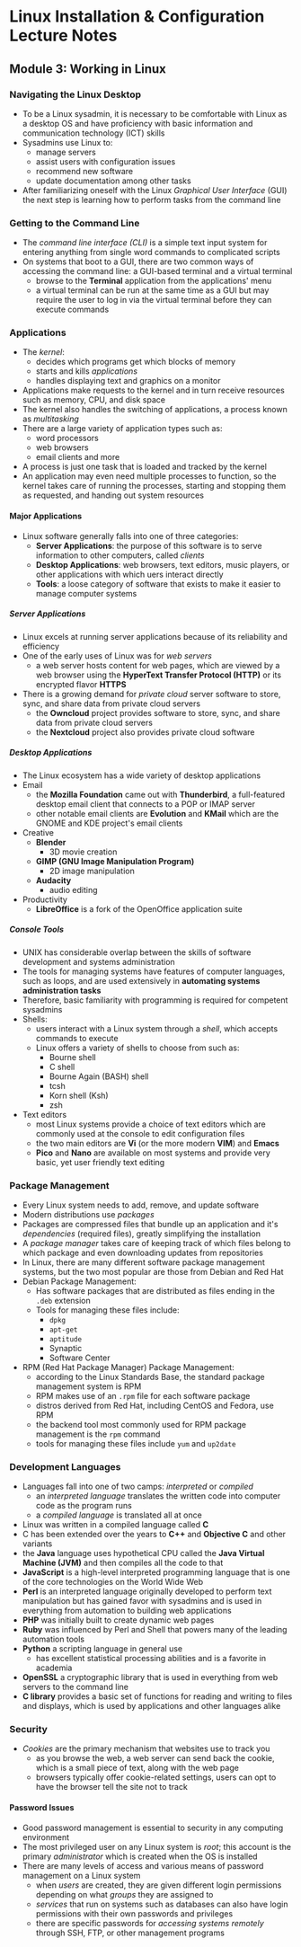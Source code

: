 # Linux Installation & Configuration Lecture Notes

## Module 3: Working in Linux

### Navigating the Linux Desktop

- To be a Linux sysadmin, it is necessary to be comfortable with Linux as a desktop OS and have proficiency with basic information and communication technology (ICT) skills
- Sysadmins use Linux to:
  - manage servers
  - assist users with configuration issues
  - recommend new software
  - update documentation among other tasks
- After familiarizing oneself with the Linux *Graphical User Interface* (GUI) the next step is learning how to perform tasks from the command line

### Getting to the Command Line

- The *command line interface (CLI)* is a simple text input system for entering anything from single word commands to complicated scripts
- On systems that boot to a GUI, there are two common ways of accessing the command line: a GUI-based terminal and a virtual terminal
  - browse to the **Terminal** application from the applications' menu
  - a virtual terminal can be run at the same time as a GUI but may require the user to log in via the virtual terminal before they can execute commands

### Applications

- The *kernel*:
  - decides which programs get which blocks of memory
  - starts and kills *applications*
  - handles displaying text and graphics on a monitor
- Applications make requests to the kernel and in turn receive resources such as memory, CPU, and disk space
- The kernel also handles the switching of applications, a process known as *multitasking*
- There are a large variety of application types such as:
  - word processors
  - web browsers
  - email clients and more
- A process is just one task that is loaded and tracked by the kernel
- An application may even need multiple processes to function, so the kernel takes care of running the processes, starting and stopping them as requested, and handing out system resources

#### Major Applications

- Linux software generally falls into one of three categories:
  - **Server Applications**: the purpose of this software is to serve information to other computers, called *clients*
  - **Desktop Applications**: web browsers, text editors, music players, or other applications with which uers interact directly
  - **Tools**: a loose category of software that exists to make it easier to manage computer systems

##### Server Applications

- Linux excels at running server applications because of its reliability and efficiency
- One of the early uses of Linux was for *web servers*
  - a web server hosts content for web pages, which are viewed by a web browser using the **HyperText Transfer Protocol (HTTP)** or its encrypted flavor **HTTPS**
- There is a growing demand for *private cloud* server software to store, sync, and share data from private cloud servers
  - the **Owncloud** project provides software to store, sync, and share data from private cloud servers
  - the **Nextcloud** project also provides private cloud software

##### Desktop Applications

- The Linux ecosystem has a wide variety of desktop applications
- Email
  - the **Mozilla Foundation** came out with **Thunderbird**, a full-featured desktop email client that connects to a POP or IMAP server
  - other notable email clients are **Evolution** and **KMail** which are the GNOME and KDE project's email clients
- Creative
  - **Blender**
    - 3D movie creation
  - **GIMP (GNU Image Manipulation Program)**
    - 2D image manipulation
  - **Audacity** 
    - audio editing
- Productivity
  - **LibreOffice** is a fork of the OpenOffice application suite

##### Console Tools

- UNIX has considerable overlap between the skills of software development and systems administration
- The tools for managing systems have features of computer languages, such as loops, and are used extensively in **automating systems administration tasks**
- Therefore, basic familiarity with programming is required for competent sysadmins
- Shells:
  - users interact with a Linux system through a *shell*, which accepts commands to execute
  - Linux offers a variety of shells to choose from such as:
    - Bourne shell
    - C shell
    - Bourne Again (BASH) shell
    - tcsh
    - Korn shell (Ksh)
    - zsh
- Text editors
  - most Linux systems provide a choice of text editors which are commonly used at the console to edit configuration files
  - the two main editors are **Vi** (or the more modern **VIM**) and **Emacs**
  - **Pico** and **Nano** are available on most systems and provide very basic, yet user friendly text editing

### Package Management

- Every Linux system needs to add, remove, and update software
- Modern distributions use *packages*
- Packages are compressed files that bundle up an application and it's *dependencies* (required files), greatly simplifying the installation
- A *package manager* takes care of keeping track of which files belong to which package and even downloading updates from repositories
- In Linux, there are many different software package management systems, but the two most popular are those from Debian and Red Hat
- Debian Package Management:
  - Has software packages that are distributed as files ending in the `.deb` extension
  - Tools for managing these files include:
    - `dpkg`
    - `apt-get`
    - `aptitude`
    - Synaptic
    - Software Center
- RPM (Red Hat Package Manager) Package Management:
  - according to the Linux Standards Base, the standard package management system is RPM
  - RPM makes use of an `.rpm` file for each software package
  - distros derived from Red Hat, including CentOS and Fedora, use RPM
  - the backend tool most commonly used for RPM package management is the `rpm` command
  - tools for managing these files include `yum` and `up2date`

### Development Languages

- Languages fall into one of two camps: *interpreted* or *compiled*
  - an *interpreted language* translates the written code into computer code as the program runs
  - a *compiled language* is translated all at once
- Linux was written in a compiled language called **C**
- C has been extended over the years to **C++** and **Objective C** and other variants
- the **Java** language uses hypothetical CPU called the **Java Virtual Machine (JVM)** and then compiles all the code to that
- **JavaScript** is a high-level interpreted programming language that is one of the core technologies on the World Wide Web
- **Perl** is an interpreted language originally developed to perform text manipulation but has gained favor with sysadmins and is used in everything from automation to building web applications
- **PHP** was initially built to create dynamic web pages
- **Ruby** was influenced by Perl and Shell that powers many of the leading automation tools
- **Python** a scripting language in general use
  - has excellent statistical processing abilities and is a favorite in academia
- **OpenSSL** a cryptographic library that is used in everything from web servers to the command line
- **C library** provides a basic set of functions for reading and writing to files and displays, which is used by applications and other languages alike

### Security

- *Cookies* are the primary mechanism that websites use to track you
  - as you browse the web, a web server can send back the cookie, which is a small piece of text, along with the web page
  - browsers typically offer cookie-related settings, users can opt to have the browser tell the site not to track

#### Password Issues

- Good password management is essential to security in any computing environment
- The most privileged user on any Linux system is *root*; this account is the primary *administrator* which is created when the OS is installed
- There are many levels of access and various means of password management on a Linux system
  - when *users* are created, they are given different login permissions depending on what *groups* they are assigned to
  - *services* that run on systems such as databases can also have login permissions with their own passwords and privileges
  - there are specific passwords for *accessing systems remotely* through SSH, FTP, or other management programs
